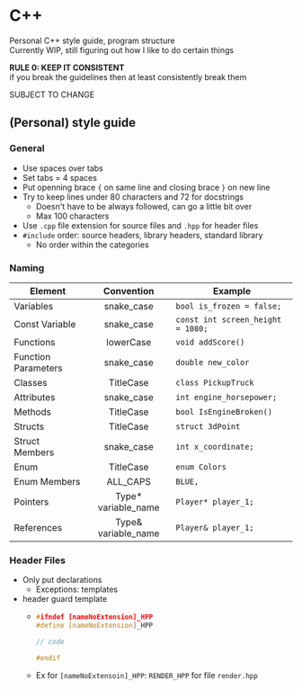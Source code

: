 # C++

Personal C++ style guide, program structure  
Currently WIP, still figuring out how I like to do certain things

**RULE 0: KEEP IT CONSISTENT**  
if you break the guidelines then at least consistently break them

SUBJECT TO CHANGE

## (Personal) style guide
### General
- Use spaces over tabs
- Set tabs = 4 spaces
- Put openning brace `{` on same line and closing brace `}` on new line
- Try to keep lines under 80 characters and 72 for docstrings
  - Doesn't have to be always followed, can go a little bit over
  - Max 100 characters
- Use `.cpp` file extension for source files and `.hpp` for header files
- `#include` order: source headers, library headers, standard library
  - No order within the categories

### Naming
Element | Convention | Example
--- | :---: | ----
Variables | snake_case | `bool is_frozen = false;`
Const Variable | snake_case | `const int screen_height = 1080;`
Functions | lowerCase | `void addScore()`
Function Parameters | snake_case | `double new_color`
Classes | TitleCase | `class PickupTruck`
Attributes | snake_case | `int engine_horsepower;`
Methods | TitleCase | `bool IsEngineBroken()`
Structs | TitleCase | `struct 3dPoint`
Struct Members | snake_case | `int x_coordinate;`
Enum | TitleCase | `enum Colors`
Enum Members | ALL_CAPS | `BLUE,`
Pointers | Type* variable_name | `Player* player_1;`
References | Type& variable_name | `Player& player_1;`

### Header Files
- Only put declarations
  - Exceptions: templates
- header guard template
  -  ```cpp
     #ifndef [nameNoExtension]_HPP
     #define [nameNoExtension]_HPP
     
     // code
     
     #endif
     ```
  - Ex for `[nameNoExtensoin]_HPP`: `RENDER_HPP` for file `render.hpp` 

